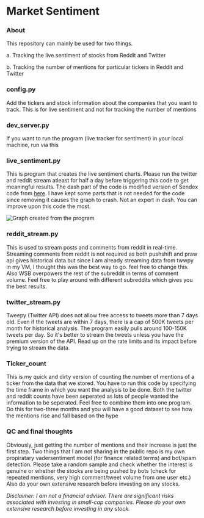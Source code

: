 # Market Sentiment 

### About 
This repository can mainly be used for two things. 

a. Tracking the live sentiment of stocks from Reddit and Twitter

b. Tracking the number of mentions for particular tickers in Reddit and Twitter

### config.py

Add the tickers and stock information about the companies that you want to track. This is for live sentiment and not for tracking the number of mentions 

### dev_server.py 

If you want to run the program (live tracker for sentiment) in your local machine, run via this 

### live_sentiment.py

This is program that creates the live sentiment charts. Please run the twitter and reddit stream atleast for half a day before triggering this code to get meaningful results. The dash part of the code is modified version of Sendex code from [here](https://github.com/Sentdex/socialsentiment). I have kept some parts that is not needed for the code since removing it causes the graph to crash. Not an expert in dash. You can improve upon this code the most. 

![Graph created from the program](https://user-images.githubusercontent.com/77964857/109548469-b149a500-7af2-11eb-87a2-349eb5ff2fca.png)


### reddit_stream.py

This is used to stream posts and comments from reddit in real-time. Streaming comments from reddit is not required as both pushshift and praw api gives historical data but since I am already streaming data from twwpy in my VM, I thought this was the best way to go. feel free to change this. Also WSB overpowers the rest of the subreddit in terms of comment volume. Feel free to play around with different subreddits which gives you the best results. 

### twitter_stream.py

Tweepy (Twitter API) does not allow free access to tweets more than 7 days old. Even if the tweets are within 7 days, there is a cap of 500K tweets per month for historical analysis. The program easily pulls around 100-150K tweets per day. So it's better to stream the tweets unless you have the premium version of the API. Read up on the rate limits and its impact before trying to stream the data.  


### Ticker_count 

This is my quick and dirty version of counting the number of mentions of a ticker from the data that we stored. You have to run this code by specifying the time frame in which you want the analysis to be done. Both the twitter and reddit counts have been seperated as lots of people wanted the information to be seperated. Feel free to combine them into one program. Do this for two-three months and you will have a good dataset to see how the mentions rise and fall based on the hype 


### QC and final thoughts 
Obviously, just getting the number of mentions and their increase is just the first step. Two things that I am not sharing in the public repo is my own propiratary vadersentiment model (for finance related terms) and bot/spam detection. Please take a random sample and check whether the interest is genuine or whether the stocks are being pushed by bots (check for repeated mentions, very high comment/tweet volume from one user etc.) Also do your own extensive research before investing on any stocks. 


_Disclaimer: I am not a financial advisor. There are significant risks associated with investing in small-cap companies. Please do your own extensive research before investing in any stock._

